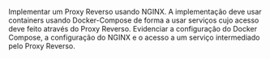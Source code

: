 Implementar um Proxy Reverso usando NGINX. A implementação deve usar containers usando Docker-Compose de forma a usar serviços cujo acesso deve feito através do Proxy Reverso. Evidenciar a configuração do Docker Compose, a configuração do NGINX e o acesso a um serviço intermediado pelo Proxy Reverso.
